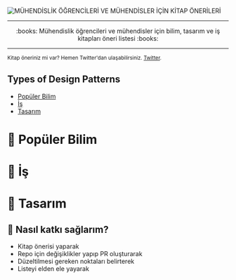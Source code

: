 ![MÜHENDİSLİK ÖĞRENCİLERİ VE MÜHENDİSLER İÇİN KİTAP ÖNERİLERİ](img%20banner.png)

***

<p align="center">
:books: Mühendislik öğrencileri ve mühendisler için bilim, tasarım ve iş kitapları öneri listesi :books:
</p>

***

<sub>Kitap öneriniz mi var? Hemen Twitter'dan ulaşabilirsiniz. [Twitter](https://twitter.com/ahmetalpat).</sub>

Types of Design Patterns
-----------------
* [Popüler Bilim](#populerbil)
* [İş](#is)
* [Tasarım](#tasarim)

:microscope: Popüler Bilim
==========================


:office: İş
===========


:triangular_ruler: Tasarım
==========================


## 👬 Nasıl katkı sağlarım?
- Kitap önerisi yaparak
- Repo için değişiklikler yapıp PR oluşturarak
- Düzeltilmesi gereken noktaları belirterek
- Listeyi elden ele yayarak
